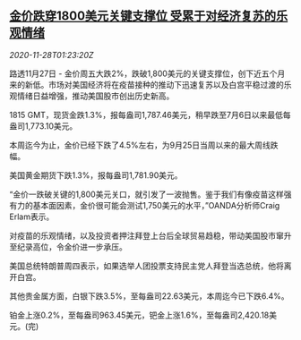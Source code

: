 <!--1606528508000-->
[金价跌穿1800美元关键支撑位 受累于对经济复苏的乐观情绪](https://cn.reuters.com/article/global-precious-metal-drv-1128-idCNKBS28801E)
------

<div><i>2020-11-28T01:23:20Z</i></div><p>路透11月27日 - 金价周五大跌2%，跌破1,800美元的关键支撑位，创下近五个月来的新低。市场对美国经济将在疫苗接种的推动下迅速复苏以及白宫平稳过渡的乐观情绪日益增强，推动美国股市创出历史新高。</p><p>1815 GMT，现货金跌1.3%，报每盎司1,787.46美元，稍早跌至7月6日以来最低每盎司1,773.10美元。</p><p>本周迄今为止，金价已经下跌了4.5%左右，为9月25日当周以来的最大周线跌幅。</p><p>美国黄金期货下跌1.3%，报每盎司1,781.90美元。</p><p>“金价一跌破关键的1,800美元关口，就引发了一波抛售。鉴于我们有像疫苗这样强有力的基本面因素，金价很可能会测试1,750美元的水平，”OANDA分析师Craig Erlam表示。</p><p>对疫苗的乐观情绪，以及投资者押注拜登上台后全球贸易趋稳，带动美国股市窜升至纪录高位，令金价进一步承压。</p><p>美国总统特朗普周四表示，如果选举人团投票支持民主党人拜登当选总统，他将离开白宫。</p><p>其他贵金属方面，白银下跌3.5%，至每盎司22.63美元，本周迄今已下跌6.4%。</p><p>铂金上涨0.2%，至每盎司963.45美元，钯金上涨1.6%，至每盎司2,420.18美元。(完)</p>

